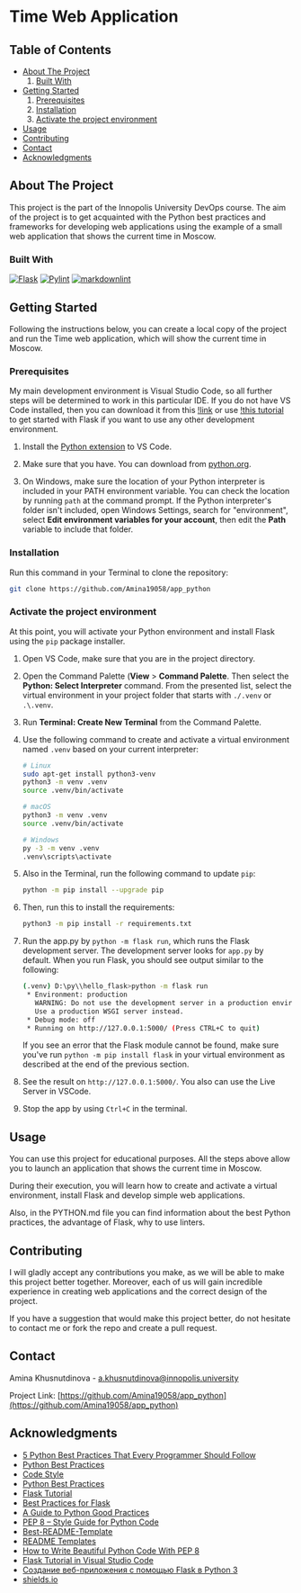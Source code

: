 # Time Web Application

## Table of Contents

* [About The Project](#about-the-project)
    1. [Built With](#built-with)
* [Getting Started](#getting-started)
    1. [Prerequisites](#prerequisites)
    1. [Installation](#installation)
    1. [Activate the project environment](#activate-the-project-environment)
* [Usage](#usage)
* [Contributing](#contributing)
* [Contact](#contact)
* [Acknowledgments](#acknowledgments)

## About The Project

This project is the part of the Innopolis University DevOps course.
The aim of the project is to get acquainted with the Python best practices and frameworks for developing web applications using the example of a small web application that shows the current time in Moscow.

### Built With

[![Flask][Flask.com]][Flask-url]
[![Pylint][Pylint.com]][Pylint-url]
[![markdownlint][markdownlint.com]][markdownlint-url]

## Getting Started

Following the instructions below, you can create a local copy of the project and run the Time web application, which will show the current time in Moscow.

### Prerequisites

My main development environment is Visual Studio Code, so all further steps will be determined to work in this particular IDE. If you do not have VS Code installed, then you can download it from this [!link](https://code.visualstudio.com) or use [!this tutorial](https://www.digitalocean.com/community/tutorials/) to get started with Flask if you want to use any other development environment.

1. Install the [Python extension](https://marketplace.visualstudio.com/items?itemName=ms-python.python) to VS Code.

1. Make sure that you have. You can download from [python.org](https://www.python.org/downloads/).

1. On Windows, make sure the location of your Python interpreter is included in your PATH environment variable. You can check the location by running `path` at the command prompt. If the Python interpreter's folder isn't included, open Windows Settings, search for "environment", select **Edit environment variables for your account**, then edit the **Path** variable to include that folder.

### Installation

Run this command in your Terminal to clone the repository:

```bash
git clone https://github.com/Amina19058/app_python
```

### Activate the project environment

At this point, you will activate your Python environment and install Flask using the `pip` package installer.

1. Open VS Code, make sure that you are in the project directory.

1. Open the Command Palette (**View** > **Command Palette**. Then select the **Python: Select Interpreter** command. From the presented list, select the virtual environment in your project folder that starts with `./.venv` or `.\.venv`.

1. Run **Terminal: Create New Terminal** from the Command Palette.

1. Use the following command to create and activate a virtual environment named `.venv` based on your current interpreter:

    ```bash
    # Linux
    sudo apt-get install python3-venv 
    python3 -m venv .venv
    source .venv/bin/activate

    # macOS
    python3 -m venv .venv
    source .venv/bin/activate

    # Windows
    py -3 -m venv .venv
    .venv\scripts\activate
    ```

1. Also in the Terminal, run the following command to update `pip`:

    ```bash
    python -m pip install --upgrade pip
    ```

1. Then, run this to install the requirements:

    ```bash
    python3 -m pip install -r requirements.txt
    ```

1. Run the app.py by `python -m flask run`, which runs the Flask development server. The development server looks for `app.py` by default. When you run Flask, you should see output similar to the following:

    ```bash
    (.venv) D:\py\\hello_flask>python -m flask run
     * Environment: production
       WARNING: Do not use the development server in a production environment.
       Use a production WSGI server instead.
     * Debug mode: off
     * Running on http://127.0.0.1:5000/ (Press CTRL+C to quit)
    ```

    If you see an error that the Flask module cannot be found, make sure you've run `python -m pip install flask` in your virtual environment as described at the end of the previous section.

1. See the result on `http://127.0.0.1:5000/`. You also can use the Live Server in VSCode.

1. Stop the app by using `Ctrl+C` in the terminal.

## Usage

You can use this project for educational purposes.
All the steps above allow you to launch an application that shows the current time in Moscow.

During their execution, you will learn how to create and activate a virtual environment, install Flask and develop simple web applications.

Also, in the PYTHON.md file you can find information about the best Python practices, the advantage of Flask, why to use linters.

## Contributing

I will gladly accept any contributions you make, as we will be able to make this project better together. Moreover, each of us will gain incredible experience in creating web applications and the correct design of the project.

If you have a suggestion that would make this project better, do not hesitate to contact me or fork the repo and create a pull request.

## Contact

Amina Khusnutdinova - a.khusnutdinova@innopolis.university

Project Link: [https://github.com/Amina19058/app_python](https://github.com/Amina19058/app_python)

## Acknowledgments

* [5 Python Best Practices That Every Programmer Should Follow](https://towardsdatascience.com/5-python-best-practices-every-python-programmer-should-follow-3c92971ed370)
* [Python Best Practices](https://data-flair.training/blogs/python-best-practices/)
* [Code Style](https://docs.python-guide.org/writing/style/)
* [Python Best Practices](https://aglowiditsolutions.com/blog/python-best-practices/)
* [Flask Tutorial](https://www.tutorialspoint.com/flask/flask_static_files.htm)
* [Best Practices for Flask](https://auth0.com/blog/best-practices-for-flask-api-development/)
* [A Guide to Python Good Practices](https://towardsdatascience.com/a-guide-to-python-good-practices-90598529da35)
* [PEP 8 – Style Guide for Python Code](https://peps.python.org/pep-0008/)
* [Best-README-Template](https://github.com/othneildrew/Best-README-Template/blob/master/README.md)
* [README Templates](https://www.readme-templates.com)
* [How to Write Beautiful Python Code With PEP 8](https://realpython.com/python-pep8/)
* [Flask Tutorial in Visual Studio Code](https://github.com/microsoft/vscode-docs/blob/main/docs/python/tutorial-flask.md?ysclid=l7fuhexcp9496302051)
* [Создание веб-приложения с помощью Flask в Python 3](https://www.digitalocean.com/community/tutorials/how-to-make-a-web-application-using-flask-in-python-3-ru)
* [shields.io](https://shields.io)

<!-- MARKDOWN LINKS & IMAGES -->
<!-- https://www.markdownguide.org/basic-syntax/#reference-style-links -->

[Flask.com]: https://img.shields.io/badge/%20-Flask-brightgreen
[Flask-url]: https://flask.palletsprojects.com/en/latest/
[Pylint.com]: https://img.shields.io/badge/%20-Pylint-orange
[Pylint-url]: https://pylint.pycqa.org/en/latest/
[markdownlint.com]: https://img.shields.io/badge/%20-markdownlint-red
[markdownlint-url]: https://marketplace.visualstudio.com/items?itemName=DavidAnson.vscode-markdownlint
